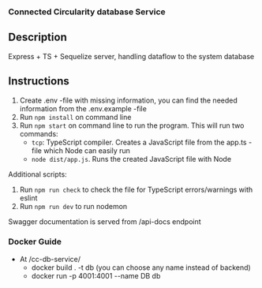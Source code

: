 ### Connected Circularity database Service

## Description

Express + TS + Sequelize server, handling dataflow to the system database

## Instructions

1. Create .env -file with missing information, you can find the needed information from the .env.example -file
2. Run `npm install` on command line
3. Run `npm start` on command line to run the program. This will run two commands:
   - `tcp`: TypeScript compiler. Creates a JavaScript file from the app.ts -file which Node can easily run
   - `node dist/app.js`. Runs the created JavaScript file with Node

Additional scripts:

1. Run `npm run check` to check the file for TypeScript errors/warnings with eslint
2. Run `npm run dev` to run nodemon

Swagger documentation is served from /api-docs endpoint

### Docker Guide 
- At /cc-db-service/ 
  - docker build . -t db (you can choose any name instead of backend)
  - docker run -p 4001:4001 --name DB db 

